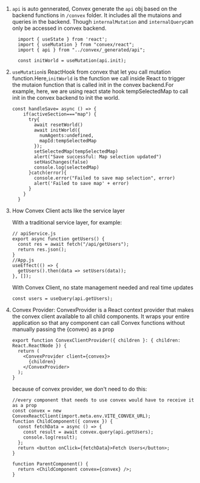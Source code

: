 1. ```api``` is auto gennerated, Convex generate the ```api``` obj based on the backend functions in ```/convex``` folder. It includes all the mutaions and queries in the backend. Though ```internalMutation``` and ```internalQuery```can only be accessed in convex backend.
    ```
      import { useState } from 'react';
      import { useMutation } from "convex/react";
      import { api } from "../convex/_generated/api";

      const initWorld = useMutation(api.init);
    ```
2. ```useMutation```is ReactHook from convex that let you call mutation function.Here,```initWorld``` is the function we call inside React to trigger the mutaion function that is called init in the convex backend.For example, here, we are using react state hook tempSelectedMap to call init in the convex backend to init the world.
    ```
    const handleSave= async () => {
        if(activeSection==="map") {
          try{
            await resetWorld()
            await initWorld({
              numAgents:undefined,
              mapId:tempSelectedMap
            });
            setSelectedMap(tempSelectedMap)
            alert("Save successful: Map selection updated")
            setHasChanges(false)
            console.log(selectedMap)
          }catch(error){
            console.error("Failed to save map selection", error)
            alert('Failed to save map' + error)
          }
        }
      }
      ```
3. How Convex Client acts like the service layer

    With a traditional service layer, for example:
    ```
    // apiService.js
    export async function getUsers() {
      const res = await fetch("/api/getUsers");
      return res.json();
    }
    //App.js
    useEffect(() => {
      getUsers().then(data => setUsers(data));
    }, []);
    ```
    With Convex Client, no state management needed and real time updates
    ```
    const users = useQuery(api.getUsers);
    ```
4. Convex Provider: ConvexProvider is a React context provider that makes the convex client available to all child components.
It wraps your entire application so that any component can call Convex functions without manually passing the {convex} as a prop
    ```
    export function ConvexClientProvider({ children }: { children: React.ReactNode }) {
      return (
        <ConvexProvider client={convex}>
          {children}
        </ConvexProvider>
      );
    }
    ```
    because of convex provider, we don't need to do this:
    ```
    //every component that needs to use convex would have to receive it as a prop
    const convex = new ConvexReactClient(import.meta.env.VITE_CONVEX_URL);
    function ChildComponent({ convex }) {
      const fetchData = async () => {
        const result = await convex.query(api.getUsers);
        console.log(result);
      };
      return <button onClick={fetchData}>Fetch Users</button>;
    }

    function ParentComponent() {
      return <ChildComponent convex={convex} />;
    }
    ```